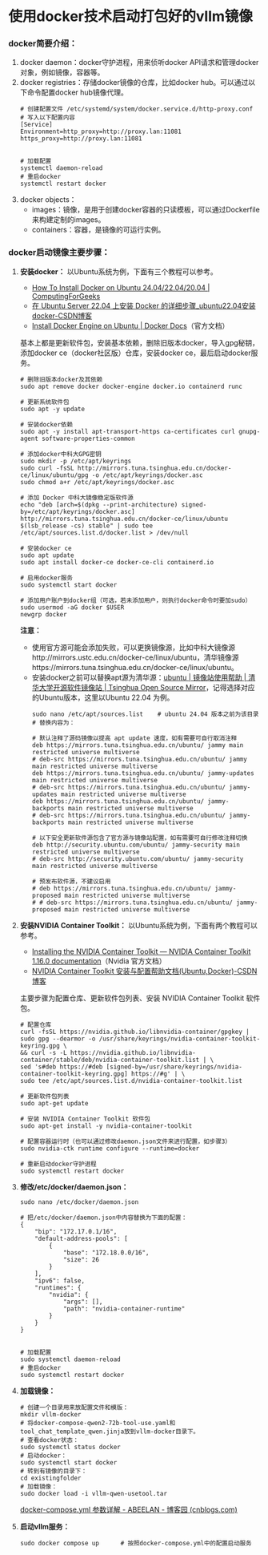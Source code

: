 # 使用docker技术启动打包好的vllm镜像
### docker简要介绍：
1. docker daemon：docker守护进程，用来侦听docker API请求和管理docker对象，例如镜像，容器等。
2. docker registries：存储docker镜像的仓库，比如docker hub。可以通过以下命令配置docker hub镜像代理。
   ~~~
   # 创建配置文件 /etc/systemd/system/docker.service.d/http-proxy.conf 
   # 写入以下配置内容
   [Service]
   Environment=http_proxy=http://proxy.lan:11081 
   https_proxy=http://proxy.lan:11081
   
   
   # 加载配置
   systemctl daemon-reload
   # 重启docker
   systemctl restart docker
   ~~~
3. docker objects：
   + images：镜像，是用于创建docker容器的只读模板，可以通过Dockerfile来构建定制的images。
   + containers：容器，是镜像的可运行实例。

### docker启动镜像主要步骤：

1. **安装docker：** 以Ubuntu系统为例，下面有三个教程可以参考。
   - [How To Install Docker on Ubuntu 24.04/22.04/20.04 | ComputingForGeeks](https://computingforgeeks.com/how-to-install-docker-on-ubuntu/)
   - [在 Ubuntu Server 22.04 上安装 Docker 的详细步骤_ubuntu22.04安装docker-CSDN博客](https://blog.csdn.net/dw14132124/article/details/140510584?spm=1001.2014.3001.5501)
   - [Install Docker Engine on Ubuntu | Docker Docs](https://docs.docker.com/engine/install/ubuntu/)（官方文档）

    基本上都是更新软件包，安装基本依赖，删除旧版本docker，导入gpg秘钥，添加docker ce（docker社区版）仓库，安装docker ce，最后启动docker服务。

    ~~~
    # 删除旧版本docker及其依赖
    sudo apt remove docker docker-engine docker.io containerd runc

    # 更新系统软件包
    sudo apt -y update
    
    # 安装docker依赖
    sudo apt -y install apt-transport-https ca-certificates curl gnupg-agent software-properties-common
    
    # 添加docker中科大GPG密钥
    sudo mkdir -p /etc/apt/keyrings
    sudo curl -fsSL http://mirrors.tuna.tsinghua.edu.cn/docker-ce/linux/ubuntu/gpg -o /etc/apt/keyrings/docker.asc
    sudo chmod a+r /etc/apt/keyrings/docker.asc
    
    # 添加 Docker 中科大镜像稳定版软件源
    echo "deb [arch=$(dpkg --print-architecture) signed-by=/etc/apt/keyrings/docker.asc] http://mirrors.tuna.tsinghua.edu.cn/docker-ce/linux/ubuntu $(lsb_release -cs) stable" | sudo tee /etc/apt/sources.list.d/docker.list > /dev/null
    
    # 安装docker ce
    sudo apt update
    sudo apt install docker-ce docker-ce-cli containerd.io

    # 启用docker服务
    sudo systemctl start docker

    # 添加用户账户到docker组（可选，若未添加用户，则执行docker命令时要加sudo）
    sudo usermod -aG docker $USER
    newgrp docker
    ~~~

    **注意：**
    -	使用官方源可能会添加失败，可以更换镜像源，比如中科大镜像源http://mirrors.ustc.edu.cn/docker-ce/linux/ubuntu，清华镜像源https://mirrors.tuna.tsinghua.edu.cn/docker-ce/linux/ubuntu。
    -	安装docker之前可以替换apt源为清华源：[ubuntu | 镜像站使用帮助 | 清华大学开源软件镜像站 | Tsinghua Open Source Mirror](https://mirrors.tuna.tsinghua.edu.cn/help/ubuntu/)，记得选择对应的Ubuntu版本，这里以Ubuntu 22.04 为例。
        ~~~
        sudo nano /etc/apt/sources.list    # ubuntu 24.04 版本之前为该目录
        # 替换内容为：
        
        # 默认注释了源码镜像以提高 apt update 速度，如有需要可自行取消注释
        deb https://mirrors.tuna.tsinghua.edu.cn/ubuntu/ jammy main restricted universe multiverse
        # deb-src https://mirrors.tuna.tsinghua.edu.cn/ubuntu/ jammy main restricted universe multiverse
        deb https://mirrors.tuna.tsinghua.edu.cn/ubuntu/ jammy-updates main restricted universe multiverse
        # deb-src https://mirrors.tuna.tsinghua.edu.cn/ubuntu/ jammy-updates main restricted universe multiverse
        deb https://mirrors.tuna.tsinghua.edu.cn/ubuntu/ jammy-backports main restricted universe multiverse
        # deb-src https://mirrors.tuna.tsinghua.edu.cn/ubuntu/ jammy-backports main restricted universe multiverse

        # 以下安全更新软件源包含了官方源与镜像站配置，如有需要可自行修改注释切换
        deb http://security.ubuntu.com/ubuntu/ jammy-security main restricted universe multiverse
        # deb-src http://security.ubuntu.com/ubuntu/ jammy-security main restricted universe multiverse

        # 预发布软件源，不建议启用
        # deb https://mirrors.tuna.tsinghua.edu.cn/ubuntu/ jammy-proposed main restricted universe multiverse
        # # deb-src https://mirrors.tuna.tsinghua.edu.cn/ubuntu/ jammy-proposed main restricted universe multiverse
        ~~~
 
2. **安装NVIDIA Container Toolkit：** 以Ubuntu系统为例，下面有两个教程可以参考。
   - [Installing the NVIDIA Container Toolkit — NVIDIA Container Toolkit 1.16.0 documentation](https://docs.nvidia.com/datacenter/cloud-native/container-toolkit/latest/install-guide.html)（Nvidia 官方文档）
   - [NVIDIA Container Toolkit 安装与配置帮助文档(Ubuntu,Docker)-CSDN博客](https://blog.csdn.net/dw14132124/article/details/140534628?spm=1001.2014.3001.5501)

    主要步骤为配置仓库、更新软件包列表、安装 NVIDIA Container Toolkit 软件包。
    ~~~
    # 配置仓库
    curl -fsSL https://nvidia.github.io/libnvidia-container/gpgkey | sudo gpg --dearmor -o /usr/share/keyrings/nvidia-container-toolkit-keyring.gpg \
    && curl -s -L https://nvidia.github.io/libnvidia-container/stable/deb/nvidia-container-toolkit.list | \
    sed 's#deb https://#deb [signed-by=/usr/share/keyrings/nvidia-container-toolkit-keyring.gpg] https://#g' | \
    sudo tee /etc/apt/sources.list.d/nvidia-container-toolkit.list

    # 更新软件包列表
    sudo apt-get update

    # 安装 NVIDIA Container Toolkit 软件包
    sudo apt-get install -y nvidia-container-toolkit

    # 配置容器运行时（也可以通过修改daemon.json文件来进行配置，如步骤3）
    sudo nvidia-ctk runtime configure --runtime=docker

    # 重新启动docker守护进程
    sudo systemctl restart docker
    ~~~
3. **修改/etc/docker/daemon.json：**
    ~~~
    sudo nano /etc/docker/daemon.json
    
    # 把/etc/docker/daemon.json中内容替换为下面的配置：
    {
        "bip": "172.17.0.1/16",
        "default-address-pools": [
            {
                "base": "172.18.0.0/16",
                "size": 26
            }
        ],
        "ipv6": false,
        "runtimes": {
            "nvidia": {
                "args": [],
                "path": "nvidia-container-runtime"
            }
        }
    }
    

    # 加载配置
    sudo systemctl daemon-reload
    # 重启docker
    sudo systemctl restart docker
    ~~~


4.	**加载镜像：**
    ~~~
    # 创建一个目录用来放配置文件和模版：
    mkdir vllm-docker
    # 将docker-compose-qwen2-72b-tool-use.yaml和tool_chat_template_qwen.jinja放到vllm-docker目录下。
    # 查看docker状态：
    sudo systemctl status docker
    # 启动docker：
    sudo systemctl start docker
    # 转到有镜像的目录下：
    cd existingfolder
    # 加载镜像：
    sudo docker load -i vllm-qwen-usetool.tar
    ~~~
    [docker-compose.yml 参数详解 - ABEELAN - 博客园 (cnblogs.com)](https://www.cnblogs.com/abeelan/p/17251208.html)


5.	**启动vllm服务：**
    ~~~
    sudo docker compose up      # 按照docker-compose.yml中的配置启动服务
    ~~~
